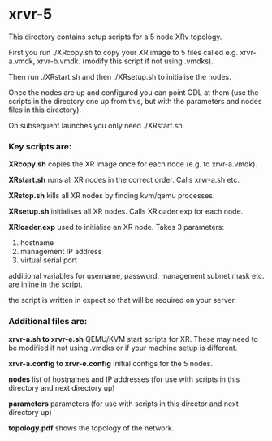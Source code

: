 # xrvr-5
This directory contains setup scripts for a 5 node XRv topology. 

First you run ./XRcopy.sh to copy your XR image to 5 files called e.g. xrvr-a.vmdk, xrvr-b.vmdk.  (modify this script if not using .vmdks).

Then run ./XRstart.sh and then ./XRsetup.sh to initialise the nodes.

Once the nodes are up and configured you can point ODL at them (use the scripts in the directory one up from this, but with the parameters and nodes files in this directory).

On subsequent launches you only need ./XRstart.sh.

### Key scripts are:

**XRcopy.sh** copies the XR image once for each node (e.g. to xrvr-a.vmdk).

**XRstart.sh** runs all XR nodes in the correct order.  Calls xrvr-a.sh etc.

**XRstop.sh** kills all XR nodes by finding kvm/qemu processes.

**XRsetup.sh** initialises all XR nodes.  Calls XRloader.exp for each node.

**XRloader.exp** used to initialise an XR node.  Takes 3 parameters:

1. hostname
2. management IP address
3. virtual serial port

additional variables for username, password, management subnet mask etc. are inline in the script.

the script is written in expect so that will be required on your server.

### Additional files are:

**xrvr-a.sh to xrvr-e.sh** QEMU/KVM start scripts for XR.   These may need to be modified if not using .vmdks or if your machine setup is different.

**xrvr-a.config to xrvr-e.config** Initial configs for the 5 nodes.

**nodes** list of hostnames and IP addresses (for use with scripts in this directory and next directory up)

**parameters** parameters (for use with scripts in this director and next directory up)

**topology.pdf** shows the topology of the network.


